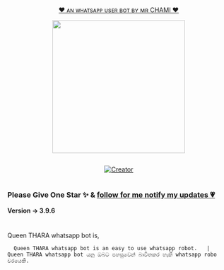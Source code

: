 
<p align="center"> 
<u>♥️ ᴀɴ ᴡʜᴀᴛsᴀᴘᴘ ᴜsᴇʀ ʙᴏᴛ ʙʏ ᴍʀ CHAMI ♥️</u>
</p>
<p align="center">
<img src="https://i.ibb.co/sRhWVYN/Queen-thara.jpg" width="300" height="300"/>
</p>
<p align="center">
  <a href="#"><img src="http://readme-typing-svg.herokuapp.com?color=d1fa02&center=true&vCenter=true&multiline=false&lines=QUEEN+THARA+WHATSAPP+BOT" alt="">
</p>
<p align="center">
<a href="#"><img title="Creator" src="https://img.shields.io/badge/Creator-MrChami-red.svg?style=for-the-badge&logo=github"></a>
</p>

# 

### Please Give One Star ✨ & [follow for me notify my updates 💗](https://github.com/chami03)
<b>Version -> 3.9.6</b>
# 
Queen THARA whatsapp bot is,

      Queen THARA whatsapp bot is an easy to use whatsapp robot.   |  Queen THARA whatsapp bot යනු ඔබට පහසුවෙන් බාවිතකර හැකි whatsapp robo වරයෙකි.

